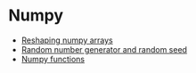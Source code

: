 # Numpy

- [Reshaping numpy arrays](https://towardsdatascience.com/reshaping-numpy-arrays-in-python-a-step-by-step-pictorial-tutorial-aed5f471cf0b)
- [Random number generator and random seed](https://towardsdatascience.com/stop-using-numpy-random-seed-581a9972805f)
- [Numpy functions](https://towardsdatascience.com/25-numpy-treasures-buried-in-the-docs-waiting-to-be-found-60d8e17931cd)
